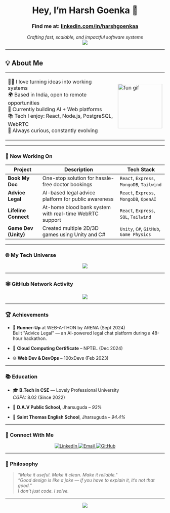 

<!-- Avatar + Intro Card -->
<div align="center">
  <h1>Hey, I’m <b>Harsh Goenka</b> 👋</h1>
  <h3>Find me at: <a href="https://linkedin.com/in/harshgoenkaa/" target="_blank">linkedin.com/in/harshgoenkaa</a></h3>
  
  <i>Crafting fast, scalable, and impactful software systems</i><br/>
  <img src="https://readme-typing-svg.demolab.com?font=Fira+Code&pause=1000&center=true&vCenter=true&width=435&lines=Full-stack+Developer;AI+%2B+Web+Innovator;Always+Learning+%26+Building" />
</div>

---

## 💡 About Me

<table>
<tr>
<td>

🧑‍💻 I love turning ideas into working systems  
🌍 Based in India, open to remote opportunities  
🔭 Currently building AI + Web platforms  
📚 Tech I enjoy: React, Node.js, PostgreSQL, WebRTC  
🧠 Always curious, constantly evolving

</td>
<td>
<img src="https://media4.giphy.com/media/v1.Y2lkPTc5MGI3NjExZmRybmNlNWp0MmJqeW04NWg0eDBldTBwa2d1cjU1dWV6bGtpeGJraSZlcD12MV9pbnRlcm5hbF9naWZfYnlfaWQmY3Q9Zw/MT5UUV1d4CXE2A37Dg/giphy.gif" width="140px" alt="fun gif">
</td>
</tr>
</table>

---

### 🚀 Now Working On

| Project           | Description                                                                 | Tech Stack                                |
|-------------------|-----------------------------------------------------------------------------|-------------------------------------------|
| **Book My Doc**   | One-stop solution for hassle-free doctor bookings                       | `React`, `Express`, `MongoDB`, `Tailwind`   |
| **Advice Legal**   | AI-based legal advice platform for public awareness                        | `React`, `Express`, `MongoDB`, `OpenAI`   |
| **Lifeline Connect**| At-home blood bank system with real-time WebRTC support                   | `React`, `Express`, `SQL`, `Tailwind` |
| **Game Dev (Unity)**| Created multiple 2D/3D games using Unity and C#                            | `Unity`, `C#`, `GitHub`, `Game Physics`   |

---

### 🌐 My Tech Universe

<p align="center">
  <img src="https://skillicons.dev/icons?i=cpp,java,js,php,html,css,nodejs,react,express,mysql,mongodb,postgres,tailwind,aws" />
</p>



---

### 🕸️ GitHub Network Activity

<p align="center">
  <img src="https://github-readme-activity-graph.vercel.app/graph?username=Harsh-Goenka&theme=react-dark&hide_border=true&area=true" />
</p>

---

### 🏆 Achievements

- 🥈 **Runner-Up** at WEB-A-THON by ARENA (Sept 2024)  
  Built "Advice Legal" — an AI-powered legal chat platform during a 48-hour hackathon.

- 🧠 **Cloud Computing Certificate** – NPTEL (Dec 2024)  
- 🌐 **Web Dev & DevOps** – 100xDevs (Feb 2023)  

---

### 📚 Education

- 🎓 **B.Tech in CSE** — Lovely Professional University  
  *CGPA:* 8.02 (Since 2022)

- 🏫 **D.A.V Public School**, Jharsuguda – *93%*  
- 🏫 **Saint Thomas English School**, Jharsuguda – *94.4%*

---

### 🤝 Connect With Me

<p align="center">
  <a href="https://linkedin.com/in/harshgoenkaa/">
    <img src="https://img.shields.io/badge/LinkedIn-000?style=for-the-badge&logo=linkedin&logoColor=white" alt="LinkedIn" />
  </a>
  <a href="mailto:harshgoenka2004@gmail.com">
    <img src="https://img.shields.io/badge/Email-000?style=for-the-badge&logo=gmail&logoColor=white" alt="Email" />
  </a>
  <a href="https://github.com/Harsh-Goenka">
    <img src="https://img.shields.io/badge/GitHub-000?style=for-the-badge&logo=github&logoColor=white" alt="GitHub" />
  </a>
</p>

---

### 🧠 Philosophy

> _"Make it useful. Make it clean. Make it reliable."_  
> _“Good design is like a joke — if you have to explain it, it’s not that good.”_  
> _I don’t just code. I solve._

---

<p align="center">
  <img src="https://quotes-github-readme.vercel.app/api?type=vertical&theme=dark" />
</p>
